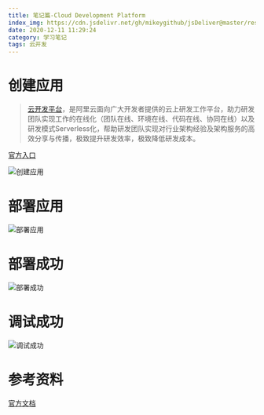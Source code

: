 ```yaml
---
title: 笔记篇-Cloud Development Platform
index_img: https://cdn.jsdelivr.net/gh/mikeygithub/jsDeliver@master/resource/img/aliyun-platform.jpeg
date: 2020-12-11 11:29:24
category: 学习笔记
tags: 云开发
---
```


# 创建应用

>[云开发平台](https://workbench.aliyun.com)，是阿里云面向广大开发者提供的云上研发工作平台，助力研发团队实现工作的在线化（团队在线、环境在线、代码在线、协同在线）以及研发模式Serverless化，帮助研发团队实现对行业架构经验及架构服务的高效分享与传播，极致提升研发效率，极致降低研发成本。

<p class="note note-primary">
    <a href="https://workbench.aliyun.com/" >官方入口</a>
</p>

![创建应用](https://cdn.jsdelivr.net/gh/mikeygithub/jsDeliver@master/resource/img/aliyun-cloud-development.png)

# 部署应用

![部署应用](https://cdn.jsdelivr.net/gh/mikeygithub/jsDeliver@master/resource/img/aliyun-cloud-deploy.png)

# 部署成功

![部署成功](https://cdn.jsdelivr.net/gh/mikeygithub/jsDeliver@master/resource/img/aliyun-cloud-deploy-success.png)

# 调试成功

![调试成功](https://cdn.jsdelivr.net/gh/mikeygithub/jsDeliver@master/resource/img/aliyun-cloud-test-success.png)


# 参考资料

[官方文档](https://help.aliyun.com/document_detail/54788.html)   


 